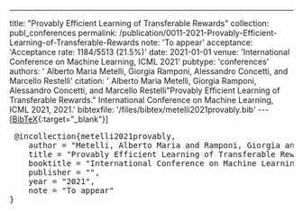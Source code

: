 ---
title: "Provably Efficient Learning of Transferable Rewards"
collection: publ_conferences
permalink: /publication/0011-2021-Provably-Efficient-Learning-of-Transferable-Rewards
note: 'To appear'
acceptance: 'Acceptance rate: 1184/5513 (21.5%)'
date: 2021-01-01
venue: 'International Conference on Machine Learning, ICML 2021'
pubtype: 'conferences'
authors: ' Alberto Maria Metelli,  Giorgia  Ramponi,  Alessandro  Concetti, and  Marcello  Restelli'
citation: ' Alberto Maria Metelli,  Giorgia  Ramponi,  Alessandro  Concetti, and  Marcello  Restelli&quot;Provably Efficient Learning of Transferable Rewards.&quot; International Conference on Machine Learning, ICML 2021, 2021.'
bibtexfile: '/files/bibtex/metelli2021provably.bib'
---[[BibTeX](/files/bibtex/metelli2021provably.bib){:target="_blank"}] 
<pre> @incollection{metelli2021provably,
    author = "Metelli, Alberto Maria and Ramponi, Giorgia and Concetti, Alessandro and Restelli, Marcello",
    title = "Provably Efficient Learning of Transferable Rewards",
    booktitle = "International Conference on Machine Learning, {ICML} 2021",
    publisher = "",
    year = "2021",
    note = "To appear"
} </pre>
